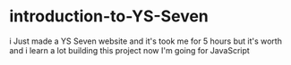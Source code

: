 # introduction-to-YS-Seven

i Just made a YS Seven website
and it's took me for 5 hours
but it's worth
and i learn a lot building this project
now I'm going for JavaScript

